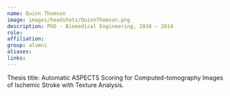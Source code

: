 ```yaml
---
name: Quinn Thomson
image: images/headshots/QuinnThomson.png
description: PhD - Biomedical Engineering, 2010 – 2014
role: 
affiliation: 
group: alumni
aliases: 
links:
---
```


Thesis title: Automatic ASPECTS Scoring for Computed-tomography Images of Ischemic Stroke with Texture Analysis.